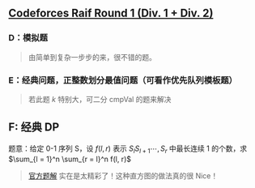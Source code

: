 ## [Codeforces Raif Round 1 (Div. 1 + Div. 2)](https://codeforces.com/contest/1428)

### D：模拟题

> 由简单到复杂一步步的来，很不错的题。

### E：经典问题，正整数划分最值问题（可看作优先队列模板题）

> 若此题 $k$ 特别大，可二分 cmpVal 的题来解决

## F: 经典 DP

题意：给定 0-1 序列 S，设 $f(l, r)$ 表示 $S_l S_{l + 1} \cdots, S_{r}$ 中最长连续 1 的个数，求 $\sum_{l = 1}^n \sum_{r = l}^n f(l, r)$

> [官方题解](https://codeforces.com/blog/entry/83771) 实在是太精彩了！这种直方图的做法真的很 Nice！